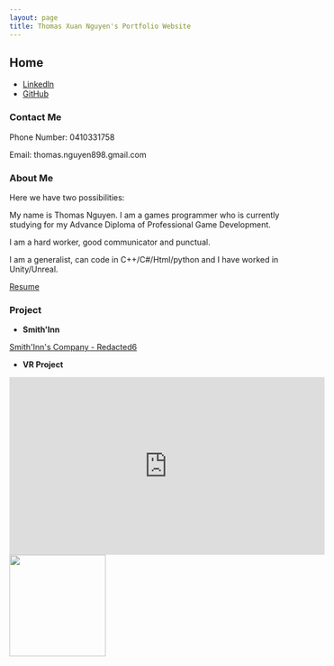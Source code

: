 ```yaml
---
layout: page
title: Thomas Xuan Nguyen's Portfolio Website
---
```


## Home

* [Linkedln](https://www.linkedin.com/in/thomas-xuan-nguyen) 
* [GitHub](https://github.com/ThomasXuanNguyen)

### Contact Me

Phone Number: 0410331758

Email: thomas.nguyen898.gmail.com

### About Me

Here we have two possibilities:

My name is Thomas Nguyen. I am a games programmer who is currently studying for my Advance Diploma of Professional Game Development.

I am a hard worker, good communicator and punctual.

I am a generalist, can code in C++/C#/Html/python and I have worked in Unity/Unreal.

[Resume](https://www.slideshare.net/slideshow/embed_code/key/tWrouxbmjC6hHN)

### Project

* **Smith'Inn**

[Smith'Inn's Company - Redacted6](https://www.facebook.com/Redacted6)

* **VR Project**

<iframe width="560" height="315" src="https://www.youtube.com/embed/vdfBVo6la4M" frameborder="0" allow="accelerometer; autoplay; encrypted-media; gyroscope; picture-in-picture" allowfullscreen></iframe>

<img width="171" height="180" src="https://media.licdn.com/dms/image/C5103AQH0Ladp3SGVEQ/profile-displayphoto-shrink_200_200/0?e=1579737600&v=beta&t=YmJQYEpTWRx_cy0mwZcGfdCDINNgE5W_5I_V7sp7CPI">

###

